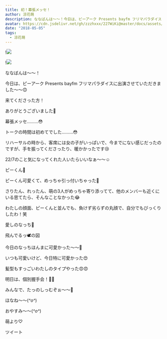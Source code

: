 ```yaml
---
title: 初！幕張メッセ！
author: 涼花萌
description: ななばんは〜〜！今日は、ピーアーク Presents bayfm フリマパラダイスに出演させていただきました〜〜😊来てくださった方！ありがとうございました🤗...
avatar: https://cdn.jsdelivr.net/gh/zzzhxxx/227WiKi@master/docs/assets/photo/avatar/moe.jpg
date: "2018-05-05"
tags:
  - 涼花萌
---
```


!![](https://cdn.jsdelivr.net/gh/zzzhxxx/227WiKi-image@master/blog-image/moe-2018-05-05_1.jpg)

!![](https://cdn.jsdelivr.net/gh/zzzhxxx/227WiKi-image@master/blog-image/moe-2018-05-05_2.jpg)








ななばんは〜〜！






今日は、ピーアーク Presents bayfm フリマパラダイスに出演させていただきました〜〜😊







来てくださった方！

ありがとうございました🤗







幕張メッセ………😳







トークの時間は初めてでした………😳







リハーサルの時から、客席には女の子がいっぱいで、今までにない感じだったのですが、手を振ってくださったり、暖かかったです😢







22/7のこと気になってくれた人いたらいいなぁ〜〜☺️














ピーくん🙂









ピーくん可愛くて、めっちゃ引っ付いちゃった💓









さりたん、れったん、萌の3人がめっちゃ寄り添ってて、他のメンバーも近くにいる思てたら、そんなことなかった😂












わたしの顔面、ピーくんと並んでも、負けず劣らずの丸顔で、自分でもびっくりしたわ！笑















愛しのなっち💓









飛んでるっ🕊の図








今日のなっちほんまに可愛かった〜〜💓






いつも可愛いけど、今日特に可愛かった😍







髪型もすっごいわたしのタイプやった😍😍













明日は、個別握手会！👏🏻






みんなで、たっのしっむぞぉ〜〜🤗









ほなね〜〜(*^o^*)



おやすみ〜〜(*^o^*)







萌より♡


ツイート



